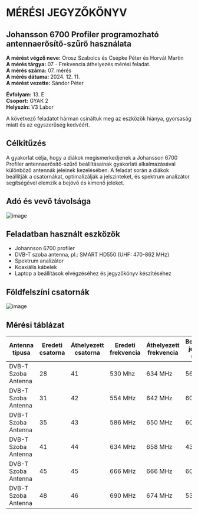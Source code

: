 # MÉRÉSI JEGYZŐKÖNYV
## Johansson 6700 Profiler programozható antennaerősítő-szűrő használata

**A mérést végző neve:** Orosz Szabolcs és Csépke Péter és Horvát Martin  
**A mérés tárgya:** 07 - Frekvencia áthelyezés mérési feladat.  
**A mérés száma:** 07. mérés  
**A mérés dátuma:** 2024. 12. 11.  
**A mérést vezette:** Sándor Péter  

**Évfolyam:** 13. E  
**Csoport:** GYAK 2  
**Helyszín:** V3 Labor  

A következő feladatot hárman csináltuk meg az eszközök hiánya, gyorsaság miatt és az egyszerűség kedvéért.  

## Célkitűzés  
A gyakorlat célja, hogy a diákok megismerkedjenek a Johansson 6700 Profiler antennaerősítő-szűrő beállításainak gyakorlati alkalmazásával különböző antennák jeleinek kezelésében. A feladat során a diákok beállítják a csatornákat, optimalizálják a jelszinteket, és spektrum analizátor segítségével elemzik a bejövő és kimenő jeleket.

## Adó és vevő távolsága
![image](https://github.com/user-attachments/assets/aeb868db-462a-44dc-9758-79933fe6270d)


## Feladatban használt eszközök  
  - Johannson 6700 profiler  
  - DVB-T szoba antenna, pl.: SMART HD550 (UHF: 470-862 MHz)  
  - Spektrum analizátor    
  - Koaxiális kábelek  
  - Laptop a beállítások elvégzéséhez és jegyzőkönyv készítéséhez

## Földfelszíni csatornák

![image](https://github.com/user-attachments/assets/5bca6b77-ac86-4250-8d6f-fd0f6557e686)

## Mérési táblázat

| Antenna típusa    | Eredeti csatorna  | Áthelyezett csatorna | Eredeti frekvencia | Áthelyezett frekvencia | Bemeneti jelszint (dBu) | Kimeneti jelszint (dBu) |
|--------------------------|-------------------|----------------------|--------------------|------------------------|------------------------|------------------------|
| DVB-T Szoba Antenna | 28         | 41            | 530 Mhz            | 634 MHz                |             56          | ~100           |
| DVB-T Szoba Antenna | 31         | 42            | 554 MHz            | 642 MHz                |             60          | ~100           |
| DVB-T Szoba Antenna | 35         | 43            | 586 MHz            | 650 MHz                |             60          | ~100           |
| DVB-T Szoba Antenna | 41         | 44            | 634 MHz            | 658 MHz                |             43          | ~100           |
| DVB-T Szoba Antenna | 45         | 45            | 666 MHz            | 666 MHz                |             60          | ~100           |
| DVB-T Szoba Antenna | 48         | 46            | 690 MHz            | 674 MHz                |             53          | ~100           |
